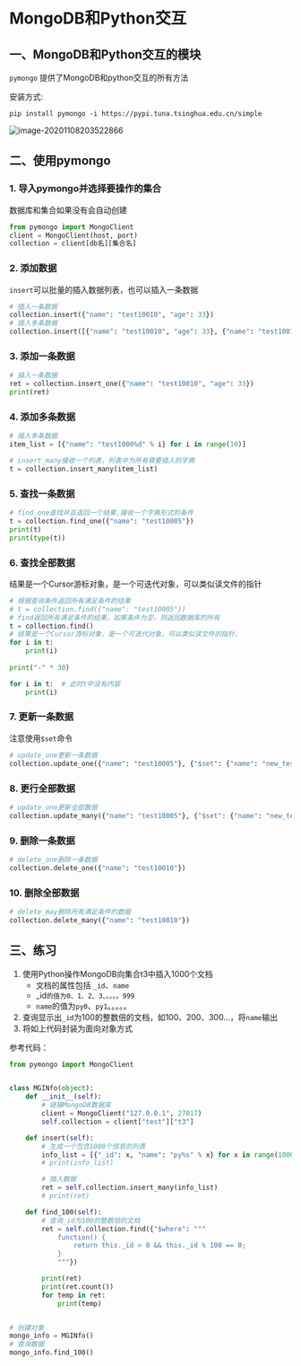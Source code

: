 # MongoDB和Python交互



## 一、MongoDB和Python交互的模块

`pymongo` 提供了MongoDB和python交互的所有方法

安装方式:
```
pip install pymongo -i https://pypi.tuna.tsinghua.edu.cn/simple
```

![image-20201108203522866](assets/image-20201108203522866.png)



## 二、使用pymongo

### 1. 导入pymongo并选择要操作的集合

数据库和集合如果没有会自动创建

```python
from pymongo import MongoClient
client = MongoClient(host, port)
collection = client[db名][集合名]
```

### 2. 添加数据

`insert`可以批量的插入数据列表，也可以插入一条数据

```python
# 插入一条数据
collection.insert({"name": "test10010", "age": 33})
# 插入多条数据
collection.insert([{"name": "test10010", "age": 33}, {"name": "test10011", "age": 34}])

```

### 3. 添加一条数据

```python
# 插入一条数据
ret = collection.insert_one({"name": "test10010", "age": 33})
print(ret)

```

### 4. 添加多条数据


```python
# 插入多条数据
item_list = [{"name": "test1000%d" % i} for i in range(10)]

# insert_many接收一个列表，列表中为所有需要插入的字典
t = collection.insert_many(item_list)

```

### 5. 查找一条数据


```python
# find_one查找并且返回一个结果,接收一个字典形式的条件
t = collection.find_one({"name": "test10005"})
print(t)
print(type(t))

```

### 6. 查找全部数据

结果是一个Cursor游标对象，是一个可迭代对象，可以类似读文件的指针

```python
# 根据查询条件返回所有满足条件的结果
# t = collection.find({"name": "test10005"})
# find返回所有满足条件的结果，如果条件为空，则返回数据库的所有
t = collection.find()
# 结果是一个Cursor游标对象，是一个可迭代对象，可以类似读文件的指针，
for i in t:
    print(i)
    
print("-" * 30)

for i in t:  # 此时t中没有内容
    print(i)

```

### 7. 更新一条数据

注意使用`$set`命令

```python
# update_one更新一条数据
collection.update_one({"name": "test10005"}, {"$set": {"name": "new_test10005"}})

```

### 8. 更行全部数据

```python
# update_one更新全部数据
collection.update_many({"name": "test10005"}, {"$set": {"name": "new_test10005"}})

```

### 9. 删除一条数据

```python
# delete_one删除一条数据
collection.delete_one({"name": "test10010"})

```

### 10. 删除全部数据

```python
# delete_may删除所有满足条件的数据
collection.delete_many({"name": "test10010"})

```



## 三、练习

1. 使用Python操作MongoDB向集合t3中插入1000个文档
   * 文档的属性包括 `_id`、`name`
   * _id`的值为0、1、2、3、。。。。999`
   * `name`的值为`py0`、`py1`。。。。。
2. 查询显示出`_id`为100的整数倍的文档，如100、200、300…，将`name`输出
3. 将如上代码封装为面向对象方式



参考代码：

```python
from pymongo import MongoClient


class MGINfo(object):
    def __init__(self):
        # 链接MongoDB数据库
        client = MongoClient("127.0.0.1", 27017)
        self.collection = client["test"]["t3"]

    def insert(self):
        # 生成一个包含1000个信息的列表
        info_list = [{"_id": x, "name": "py%s" % x} for x in range(1000)]
        # print(info_list)

        # 插入数据
        ret = self.collection.insert_many(info_list)
        # print(ret)

    def find_100(self):
        # 查询_id为100的整数倍的文档
        ret = self.collection.find({"$where": """
            function() {
                return this._id > 0 && this._id % 100 == 0;
            }
            """})

        print(ret)
        print(ret.count())
        for temp in ret:
            print(temp)


# 创建对象
mongo_info = MGINfo()
# 查询数据
mongo_info.find_100()

```

